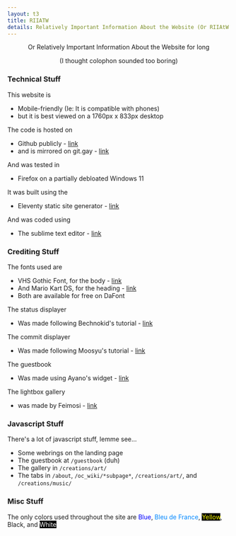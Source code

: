 ```yaml
---
layout: t3
title: RIIATW
details: Relatively Important Information About the Website (Or RIIAtW for short)
---
```


<center>Or Relatively Important Information About the Website for long

(I thought colophon sounded too boring)</center>

### Technical Stuff
This website is 
 - Mobile-friendly (Ie: It is compatible with phones)
 - but it is best viewed on a 1760px x 833px desktop

The code is hosted on

 - Github publicly - [link](https://github.com/mechagic/mechagic.github.io)
 - and is mirrored on git.gay - [link](https://git.gay/MECHAGIC/github_mirror)

And was tested in
 - Firefox on a partially debloated Windows 11

 It was built using the
 - Eleventy static site generator - [link](https://www.11ty.dev/)

 And was coded using
 - The sublime text editor - [link](https://www.sublimetext.com/)

 ### Crediting Stuff

 The fonts used are
 - VHS Gothic Font, for the body - [link](https://www.dafont.com/vhs-gothic.font)
 - And Mario Kart DS, for the heading - [link](https://www.dafont.com/mario-kart-ds.font)
 - Both are available for free on DaFont

 The status displayer
 - Was made following Bechnokid's tutorial - [link](https://bechnokid.neocities.org/resources/tut_statuscafefeed)

 The commit displayer
 - Was made following Moosyu's tutorial - [link](http://moosyu.com/pages/guides/latest_commit/)

 The guestbook
 - Was made using Ayano's widget - [link](https://virtualobserver.moe/ayano/comment-widget)

 The lightbox gallery
 - was made by Feimosi - [link](https://github.com/feimosi/baguetteBox.js/)

 ### Javascript Stuff

 There's a lot of javascript stuff, lemme see...

 - Some webrings on the landing page
 - The guestbook at `/guestbook` (duh)
 - The gallery in `/creations/art/`
 - The tabs in `/about`, `/oc_wiki/*subpage*`, `/creations/art/`, and `/creations/music/`

 ### Misc Stuff

 The only colors used throughout the site are <span style="color:#0000FF;">Blue</span>, <span style="color:#0087FF;">Bleu de France</span>, <span style="color:#FFFF00; background: #000;">Yellow</span>, Black, and <span style="color:#FFF; background: #000;">White</span>
